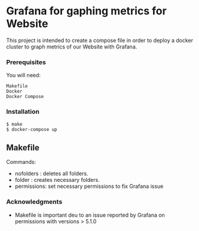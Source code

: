 # Grafana for gaphing metrics for Website

This project is intended to create a compose file in order to deploy a docker cluster to graph metrics of our Website with Grafana.


### Prerequisites
You will need:

```
Makefile
Docker
Docker Compose
```

### Installation

```
$ make
$ docker-compose up
```

## Makefile
Commands:
* nofolders : deletes all folders.
* folder : creates necessary folders.
* permissions:  set necessary permissions to fix Grafana issue

### Acknowledgments

* Makefile is important deu to an issue reported by Grafana on permissions with versions >  5.1.0
